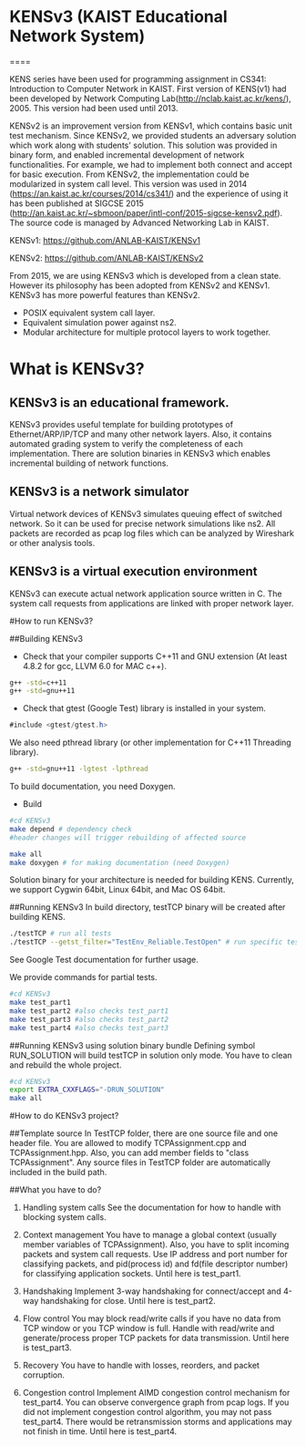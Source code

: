 # KENSv3 (KAIST Educational Network System)
====

KENS series have been used for programming assignment in CS341: Introduction to Computer Network in KAIST.
First version of KENS(v1) had been developed by Network Computing Lab(http://nclab.kaist.ac.kr/kens/), 2005.
This version had been used until 2013.

KENSv2 is an improvement version from KENSv1, which contains basic unit test mechanism.
Since KENSv2, we provided students an adversary solution which work along with students' solution.
This solution was provided in binary form, and enabled incremental development of network functionalities.
For example, we had to implement both connect and accept for basic execution.
From KENSv2, the implementation could be modularized in system call level.
This version was used in 2014 (https://an.kaist.ac.kr/courses/2014/cs341/) and the experience of using it
has been published at SIGCSE 2015 (http://an.kaist.ac.kr/~sbmoon/paper/intl-conf/2015-sigcse-kensv2.pdf).
The source code is managed by Advanced Networking Lab in KAIST.

KENSv1:
https://github.com/ANLAB-KAIST/KENSv1

KENSv2:
https://github.com/ANLAB-KAIST/KENSv2

From 2015, we are using KENSv3 which is developed from a clean state.
However its philosophy has been adopted from KENSv2 and KENSv1.
KENSv3 has more powerful features than KENSv2.
 
 - POSIX equivalent system call layer.
 - Equivalent simulation power against ns2.
 - Modular architecture for multiple protocol layers to work together.

# What is KENSv3?
## KENSv3 is an educational framework.
KENSv3 provides useful template for building prototypes of
Ethernet/ARP/IP/TCP and many other network layers.
Also, it contains automated grading system to verify the completeness of each implementation.
There are solution binaries in KENSv3 which enables incremental building of network functions.

## KENSv3 is a network simulator
Virtual network devices of KENSv3 simulates queuing effect of switched network.
So it can be used for precise network simulations like ns2.
All packets are recorded as pcap log files which can be analyzed by Wireshark or other analysis tools.

## KENSv3 is a virtual execution environment
KENSv3 can execute actual network application source written in C.
The system call requests from applications are linked with proper network layer.

#How to run KENSv3?

##Building KENSv3
* Check that your compiler supports C++11 and GNU extension (At least 4.8.2 for gcc, LLVM 6.0 for MAC c++).
```bash
g++ -std=c++11
g++ -std=gnu++11
```

* Check that gtest (Google Test) library is installed in your system.
```csharp
#include <gtest/gtest.h>
```
We also need pthread library (or other implementation for C++11 Threading library).
```bash
g++ -std=gnu++11 -lgtest -lpthread
```
To build documentation, you need Doxygen.

* Build
```bash
#cd KENSv3
make depend # dependency check
#header changes will trigger rebuilding of affected source

make all
make doxygen # for making documentation (need Doxygen)
```

Solution binary for your architecture is needed for building KENS.
Currently, we support Cygwin 64bit, Linux 64bit, and Mac OS 64bit.

##Running KENSv3
In build directory, testTCP binary will be created after building KENS.
```bash
./testTCP # run all tests
./testTCP --getst_filter="TestEnv_Reliable.TestOpen" # run specific test
```
See Google Test documentation for further usage.

We provide commands for partial tests.
```bash
#cd KENSv3
make test_part1
make test_part2 #also checks test_part1
make test_part3 #also checks test_part2
make test_part4 #also checks test_part3
```

##Running KENSv3 using solution binary bundle
Defining symbol RUN_SOLUTION will build testTCP in solution only mode.
You have to clean and rebuild the whole project.
```bash
#cd KENSv3
export EXTRA_CXXFLAGS="-DRUN_SOLUTION"
make all
```

#How to do KENSv3 project?

##Template source
In TestTCP folder, there are one source file and one header file.
You are allowed to modify TCPAssignment.cpp and TCPAssignment.hpp.
Also, you can add member fields to "class TCPAssignment".
Any source files in TestTCP folder are automatically included in the build path.

##What you have to do?
1. Handling system calls
See the documentation for how to handle with blocking system calls.

2. Context management
You have to manage a global context (usually member variables of TCPAssignment).
Also, you have to split incoming packets and system call requests.
Use IP address and port number for classifying packets,
and pid(process id) and fd(file descriptor number) for classifying application sockets.
Until here is test_part1.

3. Handshaking
Implement 3-way handshaking for connect/accept and
4-way handshaking for close.
Until here is test_part2.

3. Flow control
You may block read/write calls if you have no data from TCP window or you TCP window is full.
Handle with read/write and generate/process proper TCP packets for data transmission.
Until here is test_part3.

4. Recovery
You have to handle with losses, reorders, and packet corruption.

5. Congestion control
Implement AIMD congestion control mechanism for test_part4.
You can observe convergence graph from pcap logs.
If you did not implement congestion control algorithm, you may not pass test_part4.
There would be retransmission storms and applications may not finish in time.
Until here is test_part4.